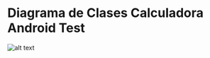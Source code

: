 # Diagrama de Clases Calculadora Android Test

![alt text](https://k61.kn3.net/3/4/5/6/D/F/4B3.png)

